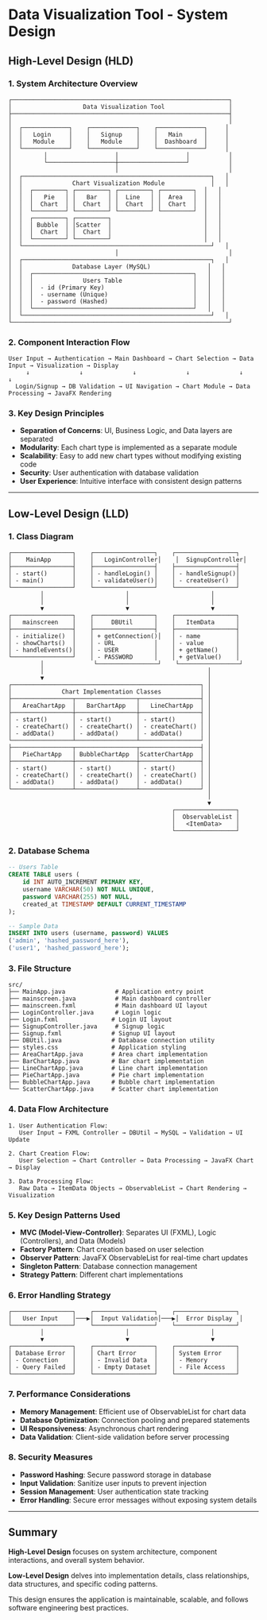 # Data Visualization Tool - System Design

## High-Level Design (HLD)

### 1. System Architecture Overview

```
┌─────────────────────────────────────────────────────────────┐
│                    Data Visualization Tool                  │
├─────────────────────────────────────────────────────────────┤
│                                                             │
│  ┌─────────────┐    ┌─────────────┐    ┌─────────────┐     │
│  │   Login     │    │   Signup    │    │   Main      │     │
│  │   Module    │    │   Module    │    │  Dashboard  │     │
│  └─────────────┘    └─────────────┘    └─────────────┘     │
│         │                   │                   │           │
│         └───────────────────┼───────────────────┘           │
│                             │                               │
│  ┌─────────────────────────────────────────────────────┐   │
│  │              Chart Visualization Module             │   │
│  │  ┌─────────┐ ┌─────────┐ ┌─────────┐ ┌─────────┐  │   │
│  │  │   Pie   │ │   Bar   │ │  Line   │ │  Area   │  │   │
│  │  │  Chart  │ │  Chart  │ │  Chart  │ │  Chart  │  │   │
│  │  └─────────┘ └─────────┘ └─────────┘ └─────────┘  │   │
│  │  ┌─────────┐ ┌─────────┐                          │   │
│  │  │ Bubble  │ │Scatter  │                          │   │
│  │  │  Chart  │ │  Chart  │                          │   │
│  │  └─────────┘ └─────────┘                          │   │
│  └─────────────────────────────────────────────────────┘   │
│                             │                               │
│  ┌─────────────────────────────────────────────────────┐   │
│  │              Database Layer (MySQL)                │   │
│  │  ┌─────────────────────────────────────────────┐   │   │
│  │  │              Users Table                    │   │   │
│  │  │  - id (Primary Key)                         │   │   │
│  │  │  - username (Unique)                        │   │   │
│  │  │  - password (Hashed)                        │   │   │
│  │  └─────────────────────────────────────────────┘   │   │
│  └─────────────────────────────────────────────────────┘   │
└─────────────────────────────────────────────────────────────┘
```

### 2. Component Interaction Flow

```
User Input → Authentication → Main Dashboard → Chart Selection → Data Input → Visualization → Display
     ↓              ↓              ↓              ↓              ↓              ↓
  Login/Signup → DB Validation → UI Navigation → Chart Module → Data Processing → JavaFX Rendering
```

### 3. Key Design Principles

- **Separation of Concerns**: UI, Business Logic, and Data layers are separated
- **Modularity**: Each chart type is implemented as a separate module
- **Scalability**: Easy to add new chart types without modifying existing code
- **Security**: User authentication with database validation
- **User Experience**: Intuitive interface with consistent design patterns

---

## Low-Level Design (LLD)

### 1. Class Diagram

```
┌─────────────────┐    ┌─────────────────┐    ┌─────────────────┐
│    MainApp      │    │   LoginController│    │  SignupController│
├─────────────────┤    ├─────────────────┤    ├─────────────────┤
│ - start()       │    │ - handleLogin() │    │ - handleSignup()│
│ - main()        │    │ - validateUser()│    │ - createUser()  │
└─────────────────┘    └─────────────────┘    └─────────────────┘
         │                       │                       │
         │                       │                       │
         ▼                       ▼                       ▼
┌─────────────────┐    ┌─────────────────┐    ┌─────────────────┐
│   mainscreen    │    │     DBUtil      │    │   ItemData      │
├─────────────────┤    ├─────────────────┤    ├─────────────────┤
│ - initialize()  │    │ + getConnection()│   │ - name          │
│ - showCharts()  │    │ - URL           │    │ - value         │
│ - handleEvents()│    │ - USER          │    │ + getName()     │
└─────────────────┘    │ - PASSWORD      │    │ + getValue()    │
         │              └─────────────────┘    └─────────────────┘
         │                                              │
         ▼                                              │
┌─────────────────────────────────────────────────────┐ │
│              Chart Implementation Classes           │ │
├─────────────────┬─────────────────┬─────────────────┤ │
│   AreaChartApp  │   BarChartApp   │   LineChartApp  │ │
├─────────────────┼─────────────────┼─────────────────┤ │
│ - start()       │ - start()       │ - start()       │ │
│ - createChart() │ - createChart() │ - createChart() │ │
│ - addData()     │ - addData()     │ - addData()     │ │
└─────────────────┴─────────────────┴─────────────────┘ │
├─────────────────┬─────────────────┬─────────────────┤ │
│   PieChartApp   │ BubbleChartApp  │ScatterChartApp  │ │
├─────────────────┼─────────────────┼─────────────────┤ │
│ - start()       │ - start()       │ - start()       │ │
│ - createChart() │ - createChart() │ - createChart() │ │
│ - addData()     │ - addData()     │ - addData()     │ │
└─────────────────┴─────────────────┴─────────────────┘ │
                                                        │
                                                        ▼
                                              ┌─────────────────┐
                                              │  ObservableList │
                                              │   <ItemData>    │
                                              └─────────────────┘
```

### 2. Database Schema

```sql
-- Users Table
CREATE TABLE users (
    id INT AUTO_INCREMENT PRIMARY KEY,
    username VARCHAR(50) NOT NULL UNIQUE,
    password VARCHAR(255) NOT NULL,
    created_at TIMESTAMP DEFAULT CURRENT_TIMESTAMP
);

-- Sample Data
INSERT INTO users (username, password) VALUES 
('admin', 'hashed_password_here'),
('user1', 'hashed_password_here');
```

### 3. File Structure

```
src/
├── MainApp.java              # Application entry point
├── mainscreen.java           # Main dashboard controller
├── mainscreen.fxml           # Main dashboard UI layout
├── LoginController.java      # Login logic
├── Login.fxml               # Login UI layout
├── SignupController.java     # Signup logic
├── Signup.fxml              # Signup UI layout
├── DBUtil.java              # Database connection utility
├── styles.css               # Application styling
├── AreaChartApp.java        # Area chart implementation
├── BarChartApp.java         # Bar chart implementation
├── LineChartApp.java        # Line chart implementation
├── PieChartApp.java         # Pie chart implementation
├── BubbleChartApp.java      # Bubble chart implementation
└── ScatterChartApp.java     # Scatter chart implementation
```

### 4. Data Flow Architecture

```
1. User Authentication Flow:
   User Input → FXML Controller → DBUtil → MySQL → Validation → UI Update

2. Chart Creation Flow:
   User Selection → Chart Controller → Data Processing → JavaFX Chart → Display

3. Data Processing Flow:
   Raw Data → ItemData Objects → ObservableList → Chart Rendering → Visualization
```

### 5. Key Design Patterns Used

- **MVC (Model-View-Controller)**: Separates UI (FXML), Logic (Controllers), and Data (Models)
- **Factory Pattern**: Chart creation based on user selection
- **Observer Pattern**: JavaFX ObservableList for real-time chart updates
- **Singleton Pattern**: Database connection management
- **Strategy Pattern**: Different chart implementations

### 6. Error Handling Strategy

```
┌─────────────────┐    ┌─────────────────┐    ┌─────────────────┐
│   User Input    │───▶│  Input Validation│───▶│  Error Display  │
└─────────────────┘    └─────────────────┘    └─────────────────┘
         │                       │                       │
         ▼                       ▼                       ▼
┌─────────────────┐    ┌─────────────────┐    ┌─────────────────┐
│ Database Error  │    │ Chart Error     │    │ System Error    │
│ - Connection    │    │ - Invalid Data  │    │ - Memory        │
│ - Query Failed  │    │ - Empty Dataset │    │ - File Access   │
└─────────────────┘    └─────────────────┘    └─────────────────┘
```

### 7. Performance Considerations

- **Memory Management**: Efficient use of ObservableList for chart data
- **Database Optimization**: Connection pooling and prepared statements
- **UI Responsiveness**: Asynchronous chart rendering
- **Data Validation**: Client-side validation before server processing

### 8. Security Measures

- **Password Hashing**: Secure password storage in database
- **Input Validation**: Sanitize user inputs to prevent injection
- **Session Management**: User authentication state tracking
- **Error Handling**: Secure error messages without exposing system details

---

## Summary

**High-Level Design** focuses on system architecture, component interactions, and overall system behavior.

**Low-Level Design** delves into implementation details, class relationships, data structures, and specific coding patterns.

This design ensures the application is maintainable, scalable, and follows software engineering best practices. 